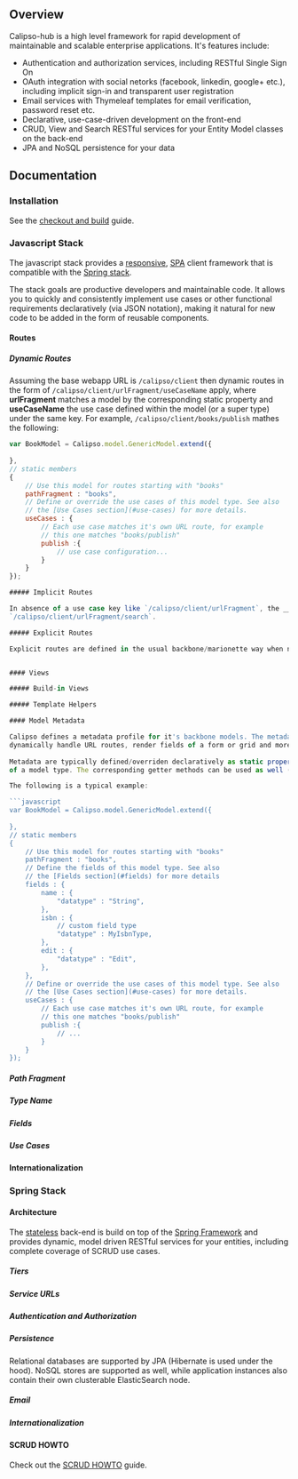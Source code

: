 
## Overview

Calipso-hub is a high level framework for rapid development of maintainable and scalable enterprise applications. It's features include:

 - Authentication and authorization services, including RESTful Single Sign On
 - OAuth integration with social netorks (facebook, linkedin, google+ etc.), including implicit sign-in and transparent user registration
 - Email services with Thymeleaf templates for email verification, password reset etc.
 - Declarative, use-case-driven development on the front-end
 - CRUD, View and Search RESTful services for your Entity Model classes on the back-end
 - JPA and NoSQL persistence for your data

## Documentation

### Installation

See the [checkout and build](docs/checkout_and_build.md) guide.

### Javascript Stack

The javascript stack provides a [responsive](https://en.wikipedia.org/wiki/Responsive_web_design), 
[SPA](http://en.wikipedia.org/wiki/Single-page_application) client framework that is compatible 
with the [Spring stack](#spring-stack).

The stack goals are productive developers and maintainable code. It allows you to quickly and 
consistently implement use cases or other functional requirements declaratively (via JSON notation), 
making it natural for new code to be added in the form of reusable components.

#### Routes

##### Dynamic Routes

Assuming the base webapp URL is `/calipso/client` then dynamic routes in the form 
of `/calipso/client/urlFragment/useCaseName` apply, where __urlFragment__ matches a model by the 
corresponding static property and __useCaseName__ the use case defined within the model (or a super type) 
under the same key. For example, `/calipso/client/books/publish` mathes the following:


```javascript
var BookModel = Calipso.model.GenericModel.extend({
    
},
// static members
{
    // Use this model for routes starting with "books"
    pathFragment : "books",
    // Define or override the use cases of this model type. See also  
    // the [Use Cases section](#use-cases) for more details.
    useCases : {
        // Each use case matches it's own URL route, for example
        // this one matches "books/publish"
        publish :{
            // use case configuration...
        }
    }
});

##### Implicit Routes

In absence of a use case key like `/calipso/client/urlFragment`, the __search__ use case is used, i.e. 
`/calipso/client/urlFragment/search`.

##### Explicit Routes

Explicit routes are defined in the usual backbone/marionette way when needed.


#### Views

##### Build-in Views

##### Template Helpers

#### Model Metadata

Calipso defines a metadata profile for it's backbone models. The metadata are used for 
dynamically handle URL routes, render fields of a form or grid and more.
 
Metadata are typically defined/overriden declaratively as static properties (e.g. `pathFragment`)
of a model type. The corresponding getter methods can be used as well (e.g. `getPathFragment`).

The following is a typical example:

```javascript
var BookModel = Calipso.model.GenericModel.extend({
    
},
// static members
{
    // Use this model for routes starting with "books"
    pathFragment : "books",
    // Define the fields of this model type. See also  
    // the [Fields section](#fields) for more details
    fields : {
        name : {
            "datatype" : "String",
        },
        isbn : {
            // custom field type
            "datatype" : MyIsbnType,
        },
        edit : {
            "datatype" : "Edit",
        },
    },
    // Define or override the use cases of this model type. See also  
    // the [Use Cases section](#use-cases) for more details.
    useCases : {
        // Each use case matches it's own URL route, for example
        // this one matches "books/publish"
        publish :{
            // ...
        }
    }
});
```

##### Path Fragment

##### Type Name

##### Fields

##### Use Cases

#### Internationalization

### Spring Stack

#### Architecture

The [stateless](https://en.wikipedia.org/wiki/Stateless_protocol) back-end is build on top of the [Spring Framework](https://projects.spring.io/spring-framework/) and provides dynamic, model driven RESTful services for your entities, including complete coverage of SCRUD use cases.

##### Tiers

##### Service URLs

##### Authentication and Authorization

##### Persistence

Relational databases are supported by JPA (Hibernate is used under the hood). 
NoSQL stores are supported as well, while application instances also contain 
their own clusterable ElasticSearch node.

##### Email

##### Internationalization

#### SCRUD HOWTO

Check out the [SCRUD HOWTO](docs/scrud_howto.md) guide.

